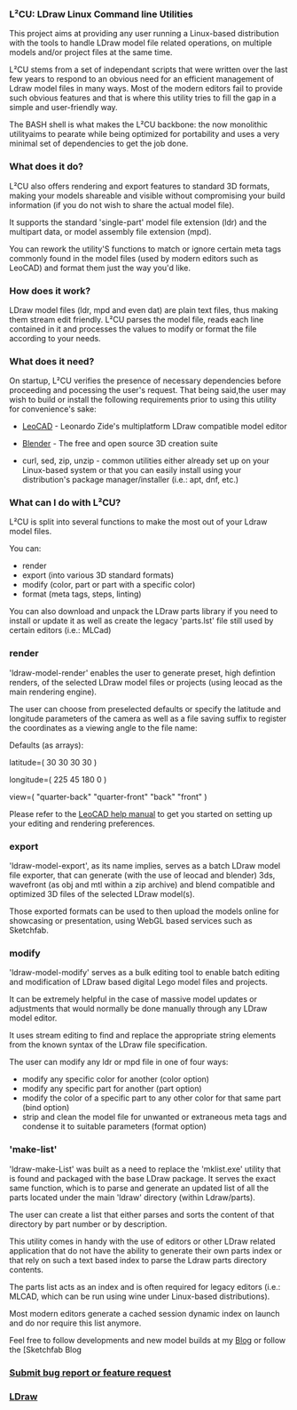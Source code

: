 ### L²CU: LDraw Linux Command line Utilities

This project aims at providing any user running a Linux-based distribution with the tools to handle LDraw model file related operations, on multiple models and/or project files at the same time.

L²CU stems from a set of independant scripts that were written over the last few years to respond to an obvious need for an efficient management of Ldraw model files in many ways. Most of the modern editors fail to provide such obvious features and that is where this utility tries to fill the gap in a simple and user-friendly way.

The BASH shell is what makes the L²CU backbone: the now monolithic utilityaims to pearate while being optimized for portability and uses a very minimal set of dependencies to get the job done.

### What does it do?

L²CU also offers rendering and export features to standard 3D formats, making your models shareable and visible without compromising your build information (if you do not wish to share the actual model file).

It supports the standard 'single-part' model file extension (ldr) and the multipart data, or model assembly file extension (mpd).

You can rework the utility'S functions to match or ignore certain meta tags commonly found in the model files (used by modern editors such as LeoCAD) and format them just the way you'd like.

### How does it work?

LDraw model files (ldr, mpd and even dat) are plain text files, thus making them stream edit friendly.
L²CU parses the model file, reads each line contained in it and processes the values to modify or format the file according to your needs.

### What does it need?

On startup, L²CU verifies the presence of necessary dependencies before proceeding and pocessing the user's request.
That being said,the user may wish to build or install the following requirements prior to using this utility for convenience's sake:

- [LeoCAD](https://github.com/leozide/leocad) - Leonardo Zide's multiplatform LDraw compatible model editor

- [Blender](https://www.blender.org/) - The free and open source 3D creation suite

- curl, sed, zip, unzip - common utilities either already set up on your Linux-based system or that you can easily install using your distribution's package manager/installer (i.e.: apt, dnf, etc.)

### What can I do with L²CU?

L²CU is split into several functions to make the most out of your Ldraw model files.

You can:
- render
- export (into various 3D standard formats)
- modify (color, part or part with a specific color)
- format (meta tags, steps, linting)

You can also download and unpack the LDraw parts library if you need to install or update it as well as create the legacy 'parts.lst' file still used by certain editors (i.e.: MLCad)

### render

'ldraw-model-render' enables the user to generate preset, high defintion renders, of the selected LDraw model files or projects (using leocad as the main rendering engine).

The user can choose from preselected defaults or specify the latitude and longitude parameters of the camera as well as a file saving suffix to register the coordinates as a viewing angle to the file name:

Defaults (as arrays):

latitude=(
	30
	30
	30
	30
)

longitude=(
	225
	45
	180
	0
)

view=(
	"quarter-back"
	"quarter-front"
	"back"
	"front"
)

Please refer to the [LeoCAD help manual](https://www.leocad.org/docs/start.html) to get you started on setting up your editing and rendering preferences.

### export

'ldraw-model-export', as its name implies, serves as a batch LDraw model file exporter, that can generate (with the use of leocad and blender) 3ds, wavefront (as obj and mtl within a zip archive) and blend compatible and optimized 3D files of the selected LDraw model(s).

Those exported formats can be used to then upload the models online for showcasing or presentation, using WebGL based services such as Sketchfab.

### modify

'ldraw-model-modify' serves as a bulk editing tool to enable batch editing and modification of LDraw based digital Lego model files and projects.

It can be extremely helpful in the case of massive model updates or adjustments that would normally be done manually through any LDraw model editor.

It uses stream editing to find and replace the appropriate string elements from the known syntax of the LDraw file specification.

The user can modify any ldr or mpd file in one of four ways:

- modify any specific color for another (color option)
- modify any specific part for another (part option)
- modify the color of a specific part to any other color for that same part (bind option)
- strip and clean the model file for unwanted or extraneous meta tags and condense it to suitable parameters (format option)

### 'make-list'

'ldraw-make-List' was built as a need to replace the 'mklist.exe' utility that is found and packaged with the base LDraw package.
It serves the exact same function, which is to parse and generate an updated list of all the parts located under the main 'ldraw' directory (within Ldraw/parts).

The user can create a list that either parses and sorts the content of that directory by part number or by description.

This utility comes in handy with the use of editors or other LDraw related application that do not have the ability to generate their own parts index or that rely on such a text based index to parse the Ldraw parts directory contents.

The parts list acts as an index and is often required for legacy editors (i.e.: MLCAD, which can be run using wine under Linux-based distributions).

Most modern editors generate a cached session dynamic index on launch and do nor require this list anymore.

Feel free to follow developments and new model builds at my [Blog](https://www.legolinux.com) or follow the [Sketchfab Blog

### [Submit bug report or feature request](https://github.com/nathaneltitane/ldraw/issues)

### [LDraw](https://www.ldraw.org)

